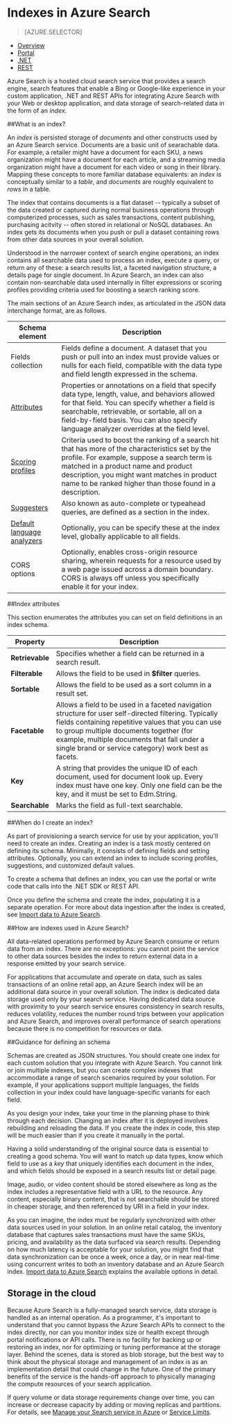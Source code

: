 <properties
	pageTitle="Indexes in Azure Search | Windows Azure | Hosted cloud search service"
	description="What is an index in Azure Seach and how is it used?"
	services="search"
	documentationCenter=""
	authors="HeidiSteen"
	manager="mblythe"
	editor=""
    tags="azure-portal"/>

<tags
	ms.service="search"
	ms.date="11/09/2015"
	wacn.date=""/>

# Indexes in Azure Search
> [AZURE.SELECTOR]
- [Overview](/documentation/articles/search-what-is-an-index)
- [Portal](/documentation/articles/search-create-index-portal)
- [.NET](/documentation/articles/search-create-index-dotnet)
- [REST](/documentation/articles/search-create-index-rest-api)

Azure Search is a hosted cloud search service that provides a search engine, search features that enable a Bing or Google-like experience in your custom application, .NET and REST APIs for integrating Azure Search with your Web or desktop application, and data storage of search-related data in the form of an *index*.

##What is an index?

An *index* is persisted storage of *documents* and other constructs used by an Azure Search service. Documents are a basic unit of searachable data. For example, a retailer might have a document for each SKU, a news organization might have a document for each article, and a streaming media organization might have a document for each video or song in their library. Mapping these concepts to more familiar database equivalents: an *index* is conceptually similar to a *table*, and *documents* are roughly equivalent to *rows* in a table.

The index that contains documents is a flat dataset -- typically a subset of the data created or captured during normal business operations through computerized processes, such as sales transactions, content publishing, purchasing acitvity -- often stored in relational or NoSQL databases. An index gets its documents when you push or pull a dataset containing rows from other data sources in your overall solution.

Understood in the narrower context of search engine operations, an index contains all searchable data used to process an index, execute a query, or return any of these: a search results list, a faceted navigation structure, a details page for  single document. In Azure Search, an index can also contain non-searchable data used internally in filter expressions or scoring profiles providing criteria used for boosting a search ranking score.

The main sections of an Azure Search index, as articulated in the JSON data interchange format, are as follows.

|Schema element|Description|
|--------------|-----------|
|Fields collection|Fields define a document. A dataset that you push or pull into an index must provide values or nulls for each field, compatible with the data type and field length expressed in the schema.|
|[Attributes](#index-attributes)|Properties or annotations on a field that specify data type, length, value, and behaviors allowed for that field. You can specify whether a field is searchable, retrievable, or sortable, all on a field-by-field basis. You can also specify language analyzer overrides at the field level.
|[Scoring profiles](https://msdn.microsoft.com/zh-cn/library/azure/dn798928.aspx)|Criteria used to boost the ranking of a search hit that has more of the characteristics set by the profile. For example, suppose a search term is matched in a product name and product description, you might want matches in product name to be ranked higher than those found in a description.|
|[Suggesters](https://msdn.microsoft.com/zh-cn/library/azure/mt131377.aspx)|Also known as auto-complete or typeahead queries, are defined as a section in the index.|
|[Default language analyzers]()|Optionally, you can be specify these at the index level, globally applicable to all fields.|
|CORS options|Optionally, enables cross-origin resource sharing, wherein requests for a resource used by a web page issued across a domain boundary. CORS is always off unless you specifically enable it for your index.|

<a name="index-attributes"></a>
##Index attributes

This section enumerates the attributes you can set on field definitions in an index schema.

|**Property**|Description|
|------------|-----------|
|**Retrievable**|Specifies whether a field can be returned in a search result.|
|**Filterable**|Allows the field to be used in **$filter** queries.|
|**Sortable**|Allows the field to be used as a sort column in a result set.|
|**Facetable**|Allows a field to be used in a faceted navigation structure for user self-directed filtering. Typically fields containing repetitive values that you can use to group multiple documents together (for example, multiple documents that fall under a single brand or service category) work best as facets.|
|**Key**|A string that provides the unique ID of each document, used for document look up. Every index must have one key. Only one field can be the key, and it must be set to Edm.String.|
|**Searchable**|Marks the field as full-text searchable.|


##When do I create an index?

As part of provisioning a search service for use by your application, you'll need to create an index. Creating an index is a task mostly centered on defining its schema. Minimally, it consists of defining fields and setting attributes. Optionally, you can extend an index to include scoring profiles, suggestions, and customized default values.

To create a schema that defines an index, you can use the portal or write code that calls into the .NET SDK or REST API. 

Once you define the schema and create the index, populating it is a separate operation. For more about data ingestion after the index is created, see [Import data to Azure Search](/documentation/articles/search-what-is-data-import).

##How are indexes used in Azure Search?

All data-related operations performed by Azure Search consume or return data from an index. There are no exceptions: you cannot point the service to other data sources besides the index to return external data in a response emitted by your search service.

For applications that accumulate and operate on data, such as sales transactions of an online retail app, an Azure Search index will be an additional data source in your overall solution. The index is dedicated data storage used only by your search service. Having dedicated data source with proximity to your search service ensures consistency in search results, reduces volatility, reduces the number round trips between your application and Azure Search, and improves overall performance of search operations because there is no competition for resources or data.

##Guidance for defining an schema

Schemas are created as JSON structures. You should create one index for each custom solution that you integrate with Azure Search. You cannot link or join multiple indexes, but you can create complex indexes that accommodate a range of search scenarios required by your solution. For example, if your applications support multiple languages, the fields collection in your index could have language-specific variants for each field.

As you design your index, take your time in the planning phase to think through each decision. Changing an index after it is deployed involves rebuilding and reloading the data. If you create the index in code, this step will be much easier than if you create it manually in the portal.

Having a solid understanding of the original source data is essential to creating a good schema. You will want to match up data types, know which field to use as a *key* that uniquely identifies each document in the index, and which fields should be exposed in a search results list or detail page. 

Image, audio, or video content should be stored elsewhere as long as the index includes a representative field with a URL to the resource. Any content, especially binary content, that is not searchable should be stored in cheaper storage, and then referenced by URI in a field in your index.

As you can imagine, the index must be regularly synchronized with other data sources used in your solution. In an online retail catalog, the inventory database that captures sales transactions must have the same SKUs, pricing, and availability as the data surfaced via search results. Depending on how much latency is acceptable for your solution, you might find that data synchronization can be once a week, once a day, or in near real-time using concurrent writes to both an inventory database and an Azure Search index. [Import data to Azure Search](/documentation/articles/search-what-is-data-import) explains the available options in detail.

## Storage in the cloud

Because Azure Search is a fully-managed search service, data storage is handled as an internal operation. As a programmer, it's important to understand that you cannot bypass the Azure Search APIs to connect to the index directly, nor can you monitor index size or health except through portal notifications or API calls. There is no facility for backing up or restoring an index, nor for optimizing or tuning performance at the storage layer. Behind the scenes, data is stored as blob storage, but the best way to think about the physical storage and management of an index is as an implementation detail that could change in the future. One of the primary benefits of the service is  the hands-off approach to physically managing the compute resources of your search application.

If query volume or data storage requirements change over time, you can increase or decrease capacity by adding or moving replicas and partitions. For details, see [Manage your Search service in Azure](/documentation/articles/search-manage) or [Service Limits](/documentation/articles/search-limits-quotas-capacity).
